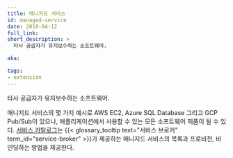 ```yaml
---
title: 매니지드 서비스
id: managed-service
date: 2018-04-12
full_link: 
short_description: >
  타사 공급자가 유지보수하는 소프트웨어.

aka: 

tags:
- extension
---
```

 타사 공급자가 유지보수하는 소프트웨어. 

<!--more--> 

매니지드 서비스의 몇 가지 예시로 AWS EC2, Azure SQL Database 그리고 GCP Pub/Sub이 있으나, 애플리케이션에서 사용할 수 있는 모든 소프트웨어 제품이 될 수 있다. [서비스 카탈로그](/docs/concepts/service-catalog/)는 {{< glossary_tooltip text="서비스 브로커" term_id="service-broker" >}}가 제공하는 매니지드 서비스의 목록과 프로비전, 바인딩하는 방법을 제공한다.

